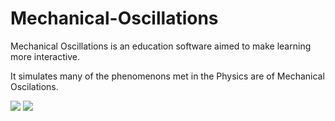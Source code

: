 # Mechanical-Oscillations

<p> Mechanical Oscillations is an education software aimed to make learning more interactive. </p>
<p> It simulates many of the phenomenons met in the Physics are of Mechanical Oscilations. </p>
<img src="screenshot0.png"/>
<img src="screenshot1.png"/>
